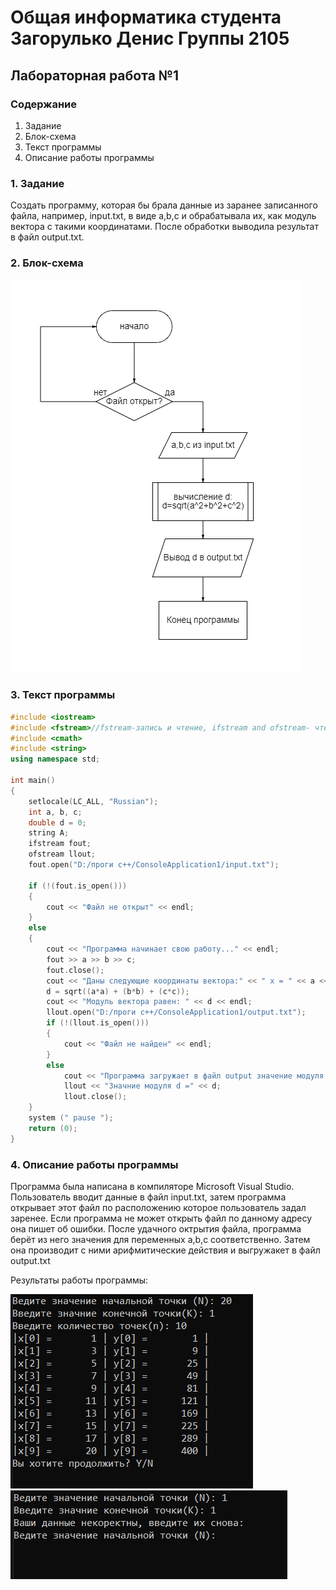 # Общая информатика студента Загорулько Денис Группы 2105

## Лабораторная работа №1

### Содержание

1. Задание
2. Блок-схема
3. Текст программы
4. Описание работы программы

### 1. Задание

Создать программу, которая бы брала данные из заранее записанного файла, например, input.txt, в виде a,b,c и обрабатывала их, как модуль вектора с такими координатами. После обработки выводила результат в файл output.txt.

### 2. Блок-схема

![лаба 1 схема](https://github.com/d56pixel/informa/blob/main/%D0%BB%D0%B0%D0%B1%D0%B031.PNG)

### 3. Текст программы

```c++
#include <iostream>
#include <fstream>//fstream-запись и чтение, ifstream and ofstream- чтение и запись
#include <cmath>
#include <string>
using namespace std;

int main()
{
	setlocale(LC_ALL, "Russian");
	int a, b, c;
	double d = 0;
	string A;
	ifstream fout;
	ofstream llout;
	fout.open("D:/проги с++/ConsoleApplication1/input.txt");

	if (!(fout.is_open()))
	{	
		cout << "Файл не открыт" << endl;
	}
	else
	{
		cout << "Программа начинает свою работу..." << endl;
		fout >> a >> b >> c;
		fout.close();
		cout << "Даны следующие координаты вектора:" << " x = " << a << "; y = " << b << "; z = " << c << ";" << endl;	
		d = sqrt((a*a) + (b*b) + (c*c));
		cout << "Модуль вектора равен: " << d << endl;
		llout.open("D:/проги с++/ConsoleApplication1/output.txt");
		if (!(llout.is_open()))
		{
			cout << "Файл не найден" << endl;
		}
		else
			cout << "Программа загружает в файл output значение модуля вектора(d)" << endl;
			llout << "Значние модуля d =" << d;
			llout.close();
	}
	system (" pause ");
	return (0);
}
```

### 4. Описание работы программы

Программа была написана  в компиляторе Microsoft Visual Studio. Пользователь вводит данные в файл input.txt, затем программа открывает этот файл по расположению которое пользователь задал заренее. Если программа не может открыть файл по данному адресу она пишет об ошибки. После удачного октрытия файла, программа берёт из него значения для переменных a,b,c соответственно. Затем она производит с ними арифмитические действия и выгружакет в файл output.txt

Результаты работы программы:

![резы2](https://github.com/d56pixel/informa/blob/main/lb12.PNG)  
![резы3](https://github.com/d56pixel/informa/blob/main/lb13.PNG)  

